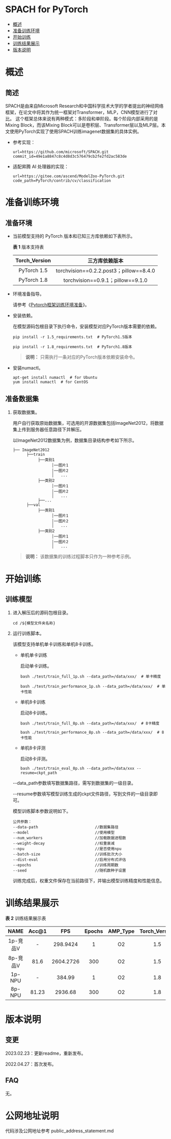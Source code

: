 # SPACH for PyTorch

-   [概述](#概述)
-   [准备训练环境](#准备训练环境)
-   [开始训练](#开始训练)
-   [训练结果展示](#训练结果展示)
-   [版本说明](#版本说明)


# 概述

## 简述

SPACH是由来自Microsoft Research和中国科学技术大学的学者提出的神经网络框架，在论文中将其作为统一框架对Transformer，MLP，CNN模型进行了对比。 这个框架总体来说有两种模式：多阶段和单阶段。每个阶段内部采用的是Mixing Block，而该Mixing Block可以是卷积层、Transformer层以及MLP层。本文使用PyTorch实现了使用SPACH训练imagenet数据集的具体实例。

- 参考实现：

    ```
    url=https://github.com/microsoft/SPACH.git
    commit_id=49e1a8847c8c4d8d3c576479cb2fe2fd2ac583de
    ```

- 适配昇腾 AI 处理器的实现：

    ```
    url=https://gitee.com/ascend/ModelZoo-PyTorch.git
    code_path=PyTorch/contrib/cv/classification
    ```


# 准备训练环境

## 准备环境

- 当前模型支持的 PyTorch 版本和已知三方库依赖如下表所示。

  **表 1**  版本支持表

  | Torch_Version      | 三方库依赖版本                                 |
  | :--------: | :----------------------------------------------------------: |
  | PyTorch 1.5 | torchvision==0.2.2.post3；pillow==8.4.0 |
  | PyTorch 1.8 | torchvision==0.9.1；pillow==9.1.0 |
  
- 环境准备指导。

  请参考《[Pytorch框架训练环境准备](https://www.hiascend.com/document/detail/zh/ModelZoo/pytorchframework/ptes)》。
  
- 安装依赖。

  在模型源码包根目录下执行命令，安装模型对应PyTorch版本需要的依赖。
  ```
  pip install -r 1.5_requirements.txt  # PyTorch1.5版本
  
  pip install -r 1.8_requirements.txt  # PyTorch1.8版本
  ```
  > **说明：** 
  >只需执行一条对应的PyTorch版本依赖安装命令。

- 安装numactl。

  ```
  apt-get install numactl  # for Ubuntu
  yum install numactl  # for CentOS
  ```


## 准备数据集

1. 获取数据集。

   用户自行获取原始数据集，可选用的开源数据集包括ImageNet2012，将数据集上传到服务器任意路径下并解压。

   以ImageNet2012数据集为例，数据集目录结构参考如下所示。

   ```
   ├── ImageNet2012
         ├──train
              ├──类别1
                    │──图片1
                    │──图片2
                    │   ...       
              ├──类别2
                    │──图片1
                    │──图片2
                    │   ...   
              ├──...                     
         ├──val  
              ├──类别1
                    │──图片1
                    │──图片2
                    │   ...       
              ├──类别2
                    │──图片1
                    │──图片2
                    │   ...              
   ```

   > **说明：** 
   >该数据集的训练过程脚本只作为一种参考示例。

# 开始训练

## 训练模型

1. 进入解压后的源码包根目录。

    ```
    cd /${模型文件夹名称}
    ```

2. 运行训练脚本。

    该模型支持单机单卡训练和单机8卡训练。

   - 单机单卡训练

     启动单卡训练。

     ```
     bash ./test/train_full_1p.sh --data_path=/data/xxx/  # 单卡精度
     
     bash ./test/train_performance_1p.sh --data_path=/data/xxx/  # 单卡性能
     ```

   - 单机8卡训练

     启动8卡训练。

     ```
     bash ./test/train_full_8p.sh --data_path=/data/xxx/  # 8卡精度
     
     bash ./test/train_performance_8p.sh --data_path=/data/xxx/  # 8卡性能
     ```

   - 单机8卡评测

     启动8卡评测。

     ```
     bash ./test/train_eval_8p.sh --data_path=/data/xxx --resume=ckpt_path
     ```
   

   --data_path参数填写数据集路径，需写到数据集的一级目录。

   --resume参数填写模型训练生成的ckpt文件路径，写到文件的一级目录即可。

   模型训练脚本参数说明如下。

   ```
   公共参数：
   --data-path                         //数据集路径
   --model                             //使用模型  
   --num_workers                       //加载数据进程数
   --weight-decay                      //权重衰减
   --npu                               //是否使用npu
   --batch-size                        //训练批次大小
   --dist-eval                         //启用分布式评估
   --epochs                            //训练周期数
   --seed                              //随机数种子设置
   ```
   
    训练完成后，权重文件保存在当前路径下，并输出模型训练精度和性能信息。


# 训练结果展示

**表 2**  训练结果展示表

| NAME    | Acc@1 |  FPS | Epochs | AMP_Type | Torch_Version |
| :-----: |:---: | :--: | :----: | :-----: | :------: |
| 1p-竞品V | -   |298.9424 | 1      |       O2 | 1.5 |
| 8p-竞品V | 81.6 |2604.2726 | 300 |    O2    | 1.5 |
| 1p-NPU  | -   |384.99| 1      |       O2 | 1.8 |
| 8p-NPU  | 81.23 |2936.68 | 300    |       O2 | 1.8 |



# 版本说明

## 变更

2023.02.23：更新readme，重新发布。

2022.04.27：首次发布。

## FAQ
无。


# 公网地址说明

代码涉及公网地址参考 public_address_statement.md